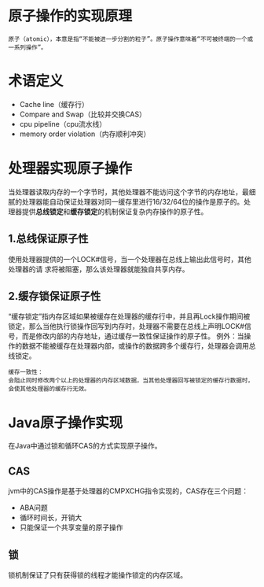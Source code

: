 # 原子操作的实现原理

```
原子（atomic），本意是指“不能被进一步分割的粒子”。原子操作意味着“不可被终端的一个或一系列操作”。
```

# 术语定义
- Cache line（缓存行）
- Compare and Swap（比较并交换CAS）
- cpu pipeline（cpu流水线）
- memory order violation（内存顺利冲突）

# 处理器实现原子操作
当处理器读取内存的一个字节时，其他处理器不能访问这个字节的内存地址，最细腻的处理器能自动保证处理器对同一缓存里进行16/32/64位的操作是原子的。处理器提供<strong>总线锁定</strong>和<strong>缓存锁定</strong>的机制保证复杂内存操作的原子性。

## 1.总线保证原子性
使用处理器提供的一个LOCK#信号，当一个处理器在总线上输出此信号时，其他处理器的请
求将被阻塞，那么该处理器就能独自共享内存。

## 2.缓存锁保证原子性
“缓存锁定”指内存区域如果被缓存在处理器的缓存行中，并且再Lock操作期间被锁定，那么当他执行锁操作回写到内存时，处理器不需要在总线上声明LOCK#信号，而是修改内部的内存地址，通过缓存一致性保证操作的原子性。
例外：当操作的数据不能被缓存在处理器内部，或操作的数据跨多个缓存行，处理器会调用总线锁定。

```
缓存一致性：
会阻止同时修改两个以上的处理器的内存区域数据，当其他处理器回写被锁定的缓存行数据时，会使其他处理器的缓存行无效。
```

# Java原子操作实现
在Java中通过锁和循环CAS的方式实现原子操作。

## CAS
jvm中的CAS操作是基于处理器的CMPXCHG指令实现的，CAS存在三个问题：
- ABA问题
- 循环时间长，开销大
- 只能保证一个共享变量的原子操作

## 锁
锁机制保证了只有获得锁的线程才能操作锁定的内存区域。
